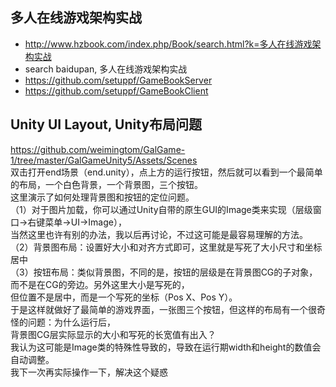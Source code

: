## 多人在线游戏架构实战  
* http://www.hzbook.com/index.php/Book/search.html?k=多人在线游戏架构实战  
* search baidupan, 多人在线游戏架构实战  
* https://github.com/setuppf/GameBookServer  
* https://github.com/setuppf/GameBookClient  

## Unity UI Layout, Unity布局问题  
https://github.com/weimingtom/GalGame-1/tree/master/GalGameUnity5/Assets/Scenes  
双击打开end场景（end.unity），点上方的运行按钮，然后就可以看到一个最简单的布局，一个白色背景，一个背景图，三个按钮。  
这里演示了如何处理背景图和按钮的定位问题。  
（1）对于图片加载，你可以通过Unity自带的原生GUI的Image类来实现（层级窗口->右键菜单->UI->Image），  
当然这里也许有别的办法，我以后再讨论，不过这可能是最容易理解的方法。  
（2）背景图布局：设置好大小和对齐方式即可，这里就是写死了大小尺寸和坐标居中  
（3）按钮布局：类似背景图，不同的是，按钮的层级是在背景图CG的子对象，而不是在CG的旁边。另外这里大小是写死的，  
但位置不是居中，而是一个写死的坐标（Pos X、Pos Y）。  
于是这样就做好了最简单的游戏界面，一张图三个按钮，但这样的布局有一个很奇怪的问题：为什么运行后，  
背景图CG层实际显示的大小和写死的长宽值有出入？  
我认为这可能是Image类的特殊性导致的，导致在运行期width和height的数值会自动调整。  
我下一次再实际操作一下，解决这个疑惑    
